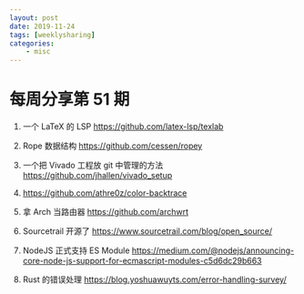 ```yaml
---
layout: post
date: 2019-11-24
tags: [weeklysharing]
categories:
    - misc
---
```


# 每周分享第 51 期

1. 一个 LaTeX 的 LSP https://github.com/latex-lsp/texlab

2. Rope 数据结构 https://github.com/cessen/ropey

3. 一个把 Vivado 工程放 git 中管理的方法 https://github.com/jhallen/vivado_setup

4. https://github.com/athre0z/color-backtrace

5. 拿 Arch 当路由器 https://github.com/archwrt

6. Sourcetrail 开源了 https://www.sourcetrail.com/blog/open_source/

7. NodeJS 正式支持 ES Module https://medium.com/@nodejs/announcing-core-node-js-support-for-ecmascript-modules-c5d6dc29b663

8. Rust 的错误处理 https://blog.yoshuawuyts.com/error-handling-survey/

   
